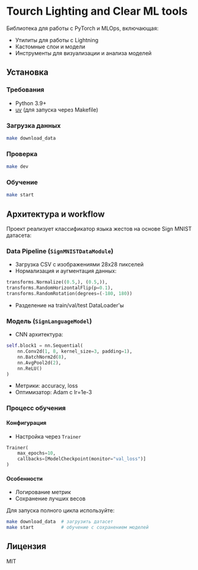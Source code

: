 # Tourch Lighting and Clear ML tools

Библиотека для работы с PyTorch и MLOps, включающая:

- Утилиты для работы с Lightning
- Кастомные слои и модели
- Инструменты для визуализации и анализа моделей

## Установка

### Требования

- Python 3.9+
- [uv](https://github.com/astral-sh/uv) (для запуска через Makefile)

### Загрузка данных

```bash
make download_data
```

### Проверка

```bash
make dev
```

### Обучение

```bash
make start
```

## Архитектура и workflow

Проект реализует классификатор языка жестов на основе Sign MNIST датасета:

### Data Pipeline (`SignMNISTDataModule`)

- Загрузка CSV с изображениями 28x28 пикселей
- Нормализация и аугментация данных:

```python
transforms.Normalize((0.5,), (0.5,)),
transforms.RandomHorizontalFlip(p=0.1),
transforms.RandomRotation(degrees=(-180, 180))
```

- Разделение на train/val/test DataLoader'ы

### Модель (`SignLanguageModel`)

- CNN архитектура:

```python
self.block1 = nn.Sequential(
    nn.Conv2d(1, 8, kernel_size=3, padding=1),
    nn.BatchNorm2d(8),
    nn.AvgPool2d(2),
    nn.ReLU()
)
```

- Метрики: accuracy, loss
- Оптимизатор: Adam с lr=1e-3

### Процесс обучения

#### Конфигурация

- Настройка через `Trainer`

```python
Trainer(
    max_epochs=10,
    callbacks=[ModelCheckpoint(monitor="val_loss")]
)
```

#### Особенности

- Логирование метрик
- Сохранение лучших весов

Для запуска полного цикла используйте:

```bash
make download_data  # загрузить датасет
make start          # обучение с сохранением моделей
```

## Лицензия

MIT
